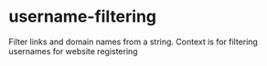 # username-filtering
Filter links and domain names from a string. Context is for filtering usernames for website registering
